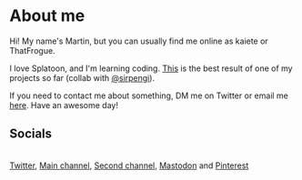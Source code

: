 # About me
Hi! My name's Martin, but you can usually find me online as kaiete or ThatFrogue.

I love Splatoon, and I'm learning coding. [This](https://github.com/kaiete/InstantPalgrave) is the best result of one of my projects so far (collab with [@sirpengi](https://github.com/sirpengi)).

If you need to contact me about something, DM me on Twitter or email me [here](mailto:martindmackintosh@outlook.com).
Have an awesome day!

<div><h2>Socials</h2><br><a href="https://twitter.com/thatfrogue">Twitter</a>, <a href="https://youtube.com/@kaiete">Main channel</a>, <a href="https://youtube.com/@thatfrogue">Second channel</a>, <a rel="me" href="https://mastodon.social/@thatfrogue">Mastodon</a> and <a href="https://pinterest.co.uk/spellhelper">Pinterest</a></div>

<div id="wcb" class="carbonbadge wcb-d"></div>
<script src="https://unpkg.com/website-carbon-badges@1.1.3/b.min.js" defer></script>
